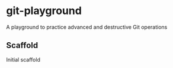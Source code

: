 # git-playground
A playground to practice advanced and destructive Git operations

## Scaffold

Initial scaffold
